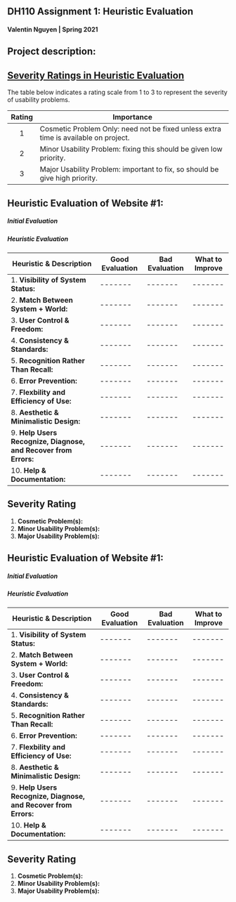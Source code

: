 

## DH110 Assignment 1: Heuristic Evaluation
#### Valentin Nguyen | Spring 2021

## Project description:

## [Severity Ratings in Heuristic Evaluation](https://www.nngroup.com/articles/how-to-rate-the-severity-of-usability-problems/)

The table below indicates a rating scale from 1 to 3 to represent the severity of usability problems.

| Rating | Importance |
| :----: | ---------- |
| 1 | Cosmetic Problem Only: need not be fixed unless extra time is available on project. |
| 2 | Minor Usability Problem: fixing this should be given low priority. |
| 3 | Major Usability Problem: important to fix, so should be give high priority. |

## Heuristic Evaluation of Website #1:

##### Initial Evaluation

##### Heuristic Evaluation

| Heuristic & Description | Good Evaluation | Bad Evaluation | What to Improve |
| --- | ------- | ----- | ------- |
|1. **Visibility of System Status:** | ------- | ------- | ------- |
|2. **Match Between System + World:** | ------- | ------- | ------- |
|3. **User Control & Freedom:** | ------- | ------- | ------- |
|4. **Consistency & Standards:** | ------- | ------- | ------- |
|5. **Recognition Rather Than Recall:** | ------- | ------- | ------- |
|6. **Error Prevention:** | ------- | ------- | ------- |
|7. **Flexbility and Efficiency of Use:** | ------- | ------- | ------- |
|8. **Aesthetic & Minimalistic Design:** | ------- | ------- | ------- |
|9. **Help Users Recognize, Diagnose, and Recover from Errors:** | ------- | ------- | ------- |
|10. **Help & Documentation:** | ------- | ------- | ------- |

## Severity Rating
1. **Cosmetic Problem(s):**
2. **Minor Usability Problem(s):**
3. **Major Usability Problem(s):**


## Heuristic Evaluation of Website #1:

##### Initial Evaluation

##### Heuristic Evaluation

| Heuristic & Description | Good Evaluation | Bad Evaluation | What to Improve |
| --- | ------- | ----- | ------- |
|1. **Visibility of System Status:** | ------- | ------- | ------- |
|2. **Match Between System + World:** | ------- | ------- | ------- |
|3. **User Control & Freedom:** | ------- | ------- | ------- |
|4. **Consistency & Standards:** | ------- | ------- | ------- |
|5. **Recognition Rather Than Recall:** | ------- | ------- | ------- |
|6. **Error Prevention:** | ------- | ------- | ------- |
|7. **Flexbility and Efficiency of Use:** | ------- | ------- | ------- |
|8. **Aesthetic & Minimalistic Design:** | ------- | ------- | ------- |
|9. **Help Users Recognize, Diagnose, and Recover from Errors:** | ------- | ------- | ------- |
|10. **Help & Documentation:** | ------- | ------- | ------- |

## Severity Rating
1. **Cosmetic Problem(s):**
2. **Minor Usability Problem(s):**
3. **Major Usability Problem(s):**
